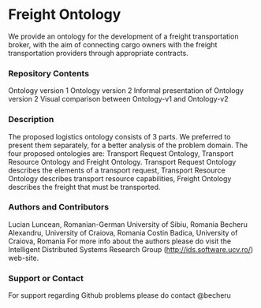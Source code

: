 Freight Ontology
=========================

We  provide  an  ontology  for  the development  of  a  freight  transportation  broker, with the aim of connecting cargo owners with the freight transportation providers through appropriate contracts. 

### Repository Contents
Ontology version 1
Ontology version 2
Informal presentation of Ontology version 2
Visual comparison between Ontology-v1 and Ontology-v2

### Description
The proposed logistics ontology consists of 3 parts. We preferred  to  present  them  separately,  for  a  better  analysis  of the  problem  domain. The four proposed ontologies are: Transport Request Ontology, Transport Resource Ontology and Freight Ontology. Transport Request Ontology describes the elements of a transport request, Transport Resource Ontology describes transport resource capabilities, Freight Ontology describes the freight that must be transported.


### Authors and Contributors
Lucian Luncean, Romanian-German University of Sibiu, Romania
Becheru Alexandru, University of Craiova, Romania
Costin Badica, University of Craiova, Romania
For more info about the authors please do visit the Intelligent Distributed Systems Research Group (http://ids.software.ucv.ro/) web-site.

### Support or Contact
For support regarding Github problems please do contact @becheru


